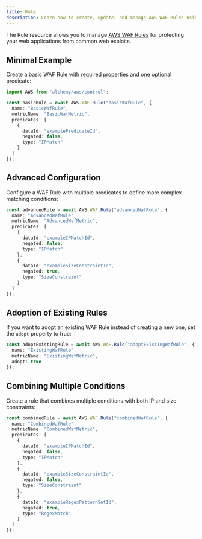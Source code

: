 ```yaml
---
title: Rule
description: Learn how to create, update, and manage AWS WAF Rules using Alchemy Cloud Control.
---
```



The Rule resource allows you to manage [AWS WAF Rules](https://docs.aws.amazon.com/waf/latest/userguide/) for protecting your web applications from common web exploits.

## Minimal Example

Create a basic WAF Rule with required properties and one optional predicate:

```ts
import AWS from "alchemy/aws/control";

const basicRule = await AWS.WAF.Rule("basicWafRule", {
  name: "BasicWafRule",
  metricName: "BasicWafMetric",
  predicates: [
    {
      dataId: "examplePredicateId",
      negated: false,
      type: "IPMatch"
    }
  ]
});
```

## Advanced Configuration

Configure a WAF Rule with multiple predicates to define more complex matching conditions:

```ts
const advancedRule = await AWS.WAF.Rule("advancedWafRule", {
  name: "AdvancedWafRule",
  metricName: "AdvancedWafMetric",
  predicates: [
    {
      dataId: "exampleIPMatchId",
      negated: false,
      type: "IPMatch"
    },
    {
      dataId: "exampleSizeConstraintId",
      negated: true,
      type: "SizeConstraint"
    }
  ]
});
```

## Adoption of Existing Rules

If you want to adopt an existing WAF Rule instead of creating a new one, set the `adopt` property to true:

```ts
const adoptExistingRule = await AWS.WAF.Rule("adoptExistingWafRule", {
  name: "ExistingWafRule",
  metricName: "ExistingWafMetric",
  adopt: true
});
```

## Combining Multiple Conditions

Create a rule that combines multiple conditions with both IP and size constraints:

```ts
const combinedRule = await AWS.WAF.Rule("combinedWafRule", {
  name: "CombinedWafRule",
  metricName: "CombinedWafMetric",
  predicates: [
    {
      dataId: "exampleIPMatchId",
      negated: false,
      type: "IPMatch"
    },
    {
      dataId: "exampleSizeConstraintId",
      negated: false,
      type: "SizeConstraint"
    },
    {
      dataId: "exampleRegexPatternSetId",
      negated: true,
      type: "RegexMatch"
    }
  ]
});
```
